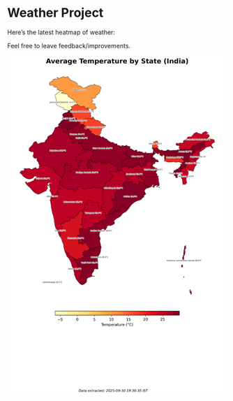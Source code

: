 # Weather Project

Here’s the latest heatmap of weather:

Feel free to leave feedback/improvements.

![India Heatmap](docs/assets/india_heatmap.png?v=DBE285)
